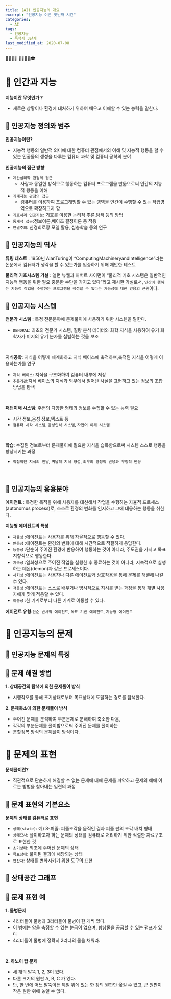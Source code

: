 ```yaml
---
title: (AI) 인공지능의 개요
excerpt: "인공지능 이론 첫번째 시간"
categories:
  - AI
tags:
  - 인공지능
  - 독학사 3단계
last_modified_at: 2020-07-08
---
```

💼📝🔑⏰ 📙📓📘📒🎓

# 💼 인간과 지능
**지능이란 무엇인가 ?**
- 새로운 상황이나 환경에 대처하기 위하여 배우고 이해할 수 있는 능력을 말한다.


## 📝 인공지능 정의와 범주
**인공지능이란?**
- 지능적 행동의 일반적 의미에 대한 컴퓨터 관점에서의 이해 및 지능적 행동을 할 수 있는 인공물의 생성을 다루는 컴퓨터 과학 및 컴퓨터 공학의 분야


**인공지능의 접근 방향**
- `계산심리학 관점의 접근`
  + 사람과 동일한 방식으로 행동하는 컴퓨터 프로그램을 만듦으로써 인간의 지능적
행동을 이해
- `기계지능 관점의 접근`
  + 컴퓨터를 이용하여 프로그래밍할 수 있는 영역을 인간이 수행할 수 있는 작업영역으로 확장하고자 함
- `기호처리 인공지능`: 기호를 이용한 논리적 추론,탐색 등의 방법
- `통계적 접근`:정보이론,베이즈 결정이론 등 적용
- `연결주의`: 신경회로망 모델 활용, 심층학습 등의 연구




## 📝 인공지능의 역사
**튜링 테스트** : 1950년 AlanTuring이 “ComputingMachineryandIntelligence”라는 논문에서 컴퓨터가 생각을 할 수 있는가를 입증하기 위해 제안한 테스트

**물리적 기호시스템 가설** : 앨런 뉴웰과 허버트 사이먼이 “물리적 기호 시스템은 일반적인 지능적 행동을 위한 필요 충분한 수단을 가지고 있다”라고 제시한 가설로서, `인간이 행하는 지능적 작업을 수행하는 프로그램을 작성할 수 있다는 가능성에 대한 믿음의 근원`이다.

## 📝 인공지능 시스템
**전문가 시스템** : 특정 전문분야에 문제풀이에 사용하기 위한 시스템을 말한다.
- `DENDRAL`: 최초의 전문가 시스템, 질량 분석 데이터와 화학 지식을 사용하여 유기 화학자가 미지의 유기 분자를 실별하는 것을 보조   
<br/>

**지식공학**: 지식을 어떻게 체계화하고 지식 베이스에 축적하며,축적된 지식을 어떻게 이용하는가를 연구
- `지식 베이스`: 지식을 구조화하여 컴퓨터 내부에 저장
- `추론기관`:지식 베이스의 지식과 외부에서 일어난 사실을 표현하고 있는
정보의 조합방법을 탐색   
<br/>

**패턴이해 시스템**: 주변의 다양한 형태의 정보를 수집할 수 있는 능력 필요 
- 시각 정보,음성 정보,텍스트 등
- `컴퓨터 시각 시스템`, `음성인식 시스템`, `자연어 이해 시스템`      
<br/>

**학습**: 수집된 정보로부터 문제풀이에 필요한 지식을 습득함으로써 시스템 스스로 행동을 향상시키는 과정
- `직접적인 지식의 전달`, `귀납적 지식 형성`, `외부의 긍정적 반응과 부정적 반응`
<br/>

## 📝 인공지능의 응용분야
**에이전트** : 특정한 목적을 위해 사용자를 대신해서 작업을 수행하는 자율적 프로세스(autonomus process)로, 스스로 환경의 변화를 인지하고 그에 대응하는 행동을 취한다.

**지능형 에이전트의 특성**
- `자율성` :에이전트는 사용자를 위해 자율적으로 행동할 수 있다. 
- `반응성` :에이전트는 환경의 변화에 대해 시간적으로 적절하게 응답한다. 
- `능동성` :단순히 주어진 환경에 반응하여 행동하는 것이 아니라, 주도권을 가지고 목표지향적으로 행동한다. 
- `지속성` :일회성으로 주어진 작업을 실행한 후 종료하는 것이 아니라, 지속적으로 실행하는 데몬(demon)과 같은 프로세스이다.
- `사회성` :에이전트는 사용자나 다른 에이전트와 상호작용을 통해 문제를 해결해 나갈 수 있다. 
- `적응성` :에이전트는 스스로 배우거나 명시적으로 지시를 받는 과정을 통해 개별 사용자에게 맞게 적응할 수 있다. 
- `이동성` :한 기계로부터 다른 기계로 이동할 수 있다.

**에이전트 유형**:`단순 반사적 에이전트`, `목표 기반 에이전트`, `지능형 에이전트`

# 💼 인공지능의 문제
## 📝 인공지능 문제의 특징

## 📝 문제 해결 방법
**1. 상태공간의 탐색에 의한 문제풀이 방식**
- 시행착오를 통해 초기상태로부터 목표상태에 도달하는 경로를 탐색한다.

**2. 문제축소에 의한 문제풀이 방식**
- 주어진 문제를 분석하여 부분문제로 분해하여 축소한 다음, 
- 각각의 부분문제를 풀이함으로써 주어진 문제를 풀이하는 
- 분할정복 방식의 문제풀이 방식이다.

# 💼 문제의 표현
**문제풀이란?**
- 직관적으로 단순하게 해결할 수 없는 문제에 대해 문제를 파악하고 문제의 해에 이르는 방법을 찾아내는 일련의 과정
## 📝 문제 표현의 기본요소
**문제의 상태를 컴퓨터로 표현**
- `상태(state)`: 예) 8-퍼즐: 퍼즐조각을 움직인 결과 퍼즐 판의 조각 배치 형태
- `상태묘사`: 풀이하고자 하는 문제의 상태를 컴퓨터로 처리하기 위한 적절한 자료구조로 표현한 것
- `초기상태`: 최초에 주어진 문제의 상태
- `목표상태`: 풀이된 결과에 해당되는 상태
- `연산자`: 상태를 변화시키기 위한 도구의 표현

## 📝 상태공간 그래프

## 📝 문제 표현 예
**1. 물병문제**
- 4리터들이 물병과 3리터들이 물병이 한 개씩 있다. 
- 이 병에는 양을 측정할 수 있는 눈금이 없으며, 항상물을 공급할 수 있는 펌프가 있다
-  4리터들이 물병에 정확히 2리터의 물을 채워라.
<br/>

**2. 하노이 탑 문제**
- 세 개의 말뚝 1, 2, 3이 있다. 
- 다른 크기의 원판 A, B, C 가 있다.
- 단, 한 번에 어느 말뚝이든 제일 위에 있는 한 장의 원판만 옮길 수 있고, 큰 원판이 작은 원판 위에 놓일 수 없다.